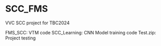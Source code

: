 # SCC_FMS
VVC SCC project for TBC2024

FMS_SCC: VTM code
SCC_Learning: CNN Model training code
Test.zip: Project testing
